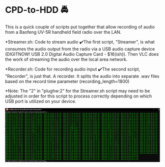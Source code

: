 # CPD-to-HDD 🚔

This is a quick couple of scripts put together that allow recording of audio from a Baofeng UV-5R handheld field radio over the LAN. 

*Streamer.sh: Code to stream audio
  ✔️The first script, "Streamer", is what consumes the audio output from the radio via a USB audio capture device (DIGITNOW! USB 2.0 Digital Audio Capture Card - $16(ish)). Then VLC does the work of streaming the audio over the local area network.

*Recorder.sh: Code for recording audio input
  ✔️The second script, "Recorder", is just that. A recorder. It splits the audio into separate .wav files based on the record time parameter (recording_length=1800)


*Note: The "2" in "plughw:2" for the Streamer.sh script may need to be adjusted in order for this script to process correctly depending on which USB port is utilized on your device. 

![alt text](https://github.com/buf0rd/CPD-to-HDD/blob/main/cpd-to-hdd.png?raw=true)
